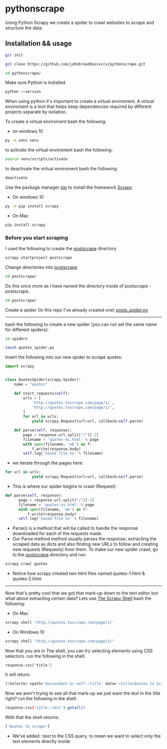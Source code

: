 # pythonscrape
Using Python Scrapy we create a spider to crawl websites to scrape and structure the data.
## Installation && usage
```bash
git init
```

```bash
git clone https://github.com/johnbroaddusivccv/pythonscrape.git
```

```bash
cd pythonscrape/
```

Make sure Python is installed 
```bash
python ––version
```
When using python it's important to create a virtual enviroment. A virtual enviroment is a tool that helps keep dependencies required by different projects separate by isolation.

To create a virtual enviroment bash the following:
* on windows 10
```bash
py -m venv venv
```
to activate the virtual enviroment bash the following:
```bash
source venv/scripts/activate
```
to deactivate the virtual enviroment bash the following:
```bash
deactivate
```
Use the package manager [pip](https://pip.pypa.io/en/stable/) to install the framework [Scrapy](scrapy.org).
* On windows 10
```bash
py -m pip install scrapy
```
* On Mac
```bash
pip install scrapy
```
### Before you start scraping
I used the following to create the [postscrape](https://github.com/johnbroaddusivccv/pythonscrape/tree/master/postscrape) directory
```bash
scrapy startproject postscrape
```
Change directories into [postscrape](https://github.com/johnbroaddusivccv/pythonscrape/tree/master/postscrape)
```bash
cd postscrape/
```
Do this once more as I have named the directory inside of postscrape - postscrape.
```bash
cd postscrape/
```
Create a spider (In this repo I've already created one) [posts_spider.py](https://github.com/johnbroaddusivccv/pythonscrape/blob/master/postscrape/postscrape/spiders/posts_spider.py)
- - - -
bash the following to create a new spider (you can not set the same name for different spiders):
```bash
cd spiders
```
```bash
touch quotes_spider.py
```
Insert the following into our new spider to scrape quotes:
```python
import scrapy


class QuotesSpider(scrapy.Spider):
    name = "quotes"

    def start_requests(self):
        urls = [
            'http://quotes.toscrape.com/page/1/',
            'http://quotes.toscrape.com/page/2/',
        ]
        for url in urls:
            yield scrapy.Request(url=url, callback=self.parse)

    def parse(self, response):
        page = response.url.split("/")[-2]
        filename = 'quotes-%s.html' % page
        with open(filename, 'wb') as f:
            f.write(response.body)
        self.log('Saved file %s' % filename)
```
* we iterate through the pages here:
```python
for url in urls:
            yield scrapy.Request(url=url, callback=self.parse)
```
  * This is where our spider begins to crawl (Request)
  ```python
  def parse(self, response):
        page = response.url.split("/")[-2]
        filename = 'quotes-%s.html' % page
        with open(filename, 'wb') as f:
            f.write(response.body)
        self.log('Saved file %s' % filename)
 ```
  * Parse() is a method that will be called to handle the response downloaded for each of the requests made.
  * Our Parse method method usually parses the response, extracting the scraped data as dicts and also finding new URLs to follow and creating new requests (Requests) from them.
To make our new spider crawl, go to the [postscrape](https://github.com/johnbroaddusivccv/pythonscrape/tree/master/postscrape) directory and run:
```bash
scrapy crawl quotes
```
* Notice how scrapy created two html files named quotes-1.html & quotes-2.html
- - - -
Now that's pretty cool that we got that mark-up down to the text editor but what about extracting certain data?
Lets use [The Scrapy Shell](https://docs.scrapy.org/en/latest/topics/shell.html#topics-shell)
bash the following:
* On Mac
```bash
scrapy shell 'http://quotes.toscrape.com/page/1/'
```
* On Windows 10
```bash
scrapy shell "http://quotes.toscrape.com/page/1/"
```
Now that you are in The shell, you can try selecting elements using CSS selectors.
run the following in the shell:
```shell
response.css('title')
```
It will return:
```bash
[<Selector xpath='descendant-or-self::title' data='<title>Quotes to Scrape</title>'>]
```
Now we aren't trying to see all that mark-up we just want the text in the title right?
run the following in the shell:
```bash
response.css('title::text').getall()
```
With that the shell returns:
```bash
['Quotes to scrape']
```
* We’ve added ::text to the CSS query, to mean we want to select only the text elements directly inside <title> element.
* We're using getall() to return a list, although there is only one title. To get just the first response use get()
- - - -
Let's get out of the shell using:
```bash
exit()
```
or <kbd>ctrl</kbd><kbd>c</bd>
- - - -
###Storing Scrapped Data
This is where the beauty of this technology comes in. You can turn this data you are scraping into JSON or a CSV.
* I often use this to merge languages, I use python for visualizing and pulling data and javascript for everything else.
* I'm able to use both python and javascript in a project when I turn the data I'm extracting into JSON.
* I'm able to import my data as a CSV into a database.
- - - -
Let's alter our function in the spider we just created.
```python
import scrapy


class QuotesSpider(scrapy.Spider):
    name = "quotes"
    start_urls = [
        'http://quotes.toscrape.com/page/1/',
        'http://quotes.toscrape.com/page/2/',
    ]

    def parse(self, response):
        for quote in response.css('div.quote'):
            yield {
                'text': quote.css('span.text::text').get(),
                'author': quote.css('small.author::text').get(),
                'tags': quote.css('div.tags a.tag::text').getall(),
            }
```
* Now not much has changed except we are now returning css selectors similar to the syntax we were using in the shell.
* We've defined each selector as text, author, and tags.
* Notice how we are only getting the first text & author, yet getting all the tags.
- - - -
bash the following:
```bash
scrapy crawl quotes -o quotes.json
```
This will generate a quotes.json file with all our data extracted serialized in JSON.
bash the following:
```bash
scrapy crawl quotes -o quotes.csv
```
This will generate a quotes.csv file with all our data extracted in a CSV format.
- - - -
Deactivate your virtual enviroment at a stopping point:
```bash
deactivate
```
[Scrapy](https://docs.scrapy.org/en/latest/) included this is just basic use of this framework.


## License
[MIT](https://choosealicense.com/licenses/mit/)





  
  


